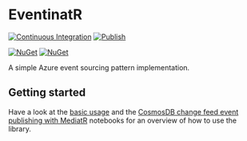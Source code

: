 # EventinatR

[![Continuous Integration](https://github.com/smokedlinq/EventinatR/actions/workflows/ci.yml/badge.svg)](https://github.com/smokedlinq/EventinatR/actions/workflows/ci.yml)
[![Publish](https://github.com/smokedlinq/EventinatR/actions/workflows/publish.yml/badge.svg)](https://github.com/smokedlinq/EventinatR/actions/workflows/publish.yml)

[![NuGet](https://img.shields.io/nuget/dt/EventinatR.svg)](https://www.nuget.org/packages/EventinatR)
[![NuGet](https://img.shields.io/nuget/vpre/EventinatR.svg)](https://www.nuget.org/packages/EventinatR)

A simple Azure event sourcing pattern implementation.

## Getting started

Have a look at the [basic usage](samples/notebooks/basic-usage.ipynb) and the [CosmosDB change feed event publishing with MediatR](samples/notebooks/cosmos-change-feed-mediatr.ipynb) notebooks for an overview of how to use the library.
